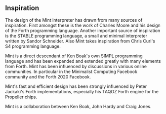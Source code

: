## Inspiration

The design of the Mint interpreter has drawn from many sources of inspiration. First amongst these is the work of Charles Moore and his design of the Forth programming language. Another important source of inspiration is the STABLE programming language, a small and minimal interpreter written by Sandor Schneider. Also Mint takes inspiration from Chris Curl's S4 programming language.

Mint is a direct descendant of Ken Boak's own SIMPL programming language and has been expanded and extended greatly with many elements from Forth. Mint has been influenced by discussions in various online communities. In particular in the Minimalist Computing Facebook community and the Forth 2020 Facebook.

Mint's fast and efficient design has been strongly influenced by Peter Jackaki's Forth implementations, especially his TAQOZ Forth engine for the Propeller chips. 

Mint is a collaboration between Ken Boak, John Hardy and Craig Jones.